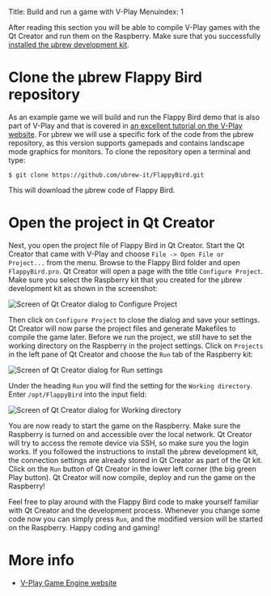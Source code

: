 Title: Build and run a game with V-Play
Menuindex: 1

After reading this section you will be able to compile V-Play games with the
Qt Creator and run them on the Raspberry. Make sure that you successfully
[installed the μbrew development kit]({filename}ubrewkit.md).

# Clone the μbrew Flappy Bird repository

As an example game we will build and run the Flappy Bird demo that is also part
of V-Play and that is covered in [an excellent tutorial on the V-Play
website](http://v-play.net/doc/howto-flappybird-game/). For μbrew we will use
a specific fork of the code from the μbrew repository, as this version supports
gamepads and contains landscape mode graphics for monitors. To clone the
repository open a terminal and type:

    $ git clone https://github.com/ubrew-it/FlappyBird.git

This will download the μbrew code of Flappy Bird.

# Open the project in Qt Creator

Next, you open the project file of Flappy Bird in Qt Creator. Start the Qt
Creator that came with V-Play and choose `File -> Open File or Project...` from
the menu. Browse to the Flappy Bird folder and open `FlappyBird.pro`. Qt Creator
will open a page with the title `Configure Project`. Make sure you select the
Raspberry kit that you created for the μbrew development kit as shown in the
screenshot:

![Screen of Qt Creator dialog to Configure Project]({filename}/images/qt_creator_configureproject.png)

Then click on `Configure Project` to close the dialog and save your settings.
Qt Creator will now parse the project files and generate Makefiles to compile
the game later. Before we run the project, we still have to set the working
directory on the Raspberry in the project settings. Click on `Projects` in the
left pane of Qt Creator and choose the `Run` tab of the Raspberry kit:

![Screen of Qt Creator dialog for Run settings]({filename}/images/qt_creator_projects.png)

Under the heading `Run` you will find the setting for the `Working directory`.
Enter `/opt/FlappyBird` into the input field:

![Screen of Qt Creator dialog for Working directory]({filename}/images/qt_creator_workingdir.png)

You are now ready to start the game on the Raspberry. Make sure the Raspberry
is turned on and accessible over the local network. Qt Creator will try to
access the remote device via SSH, so make sure you the login works. If you
followed the instructions to install the μbrew development kit, the connection
settings are already stored in Qt Creator as part of the Qt kit. Click on the
`Run` button of Qt Creator in the lower left corner (the big green Play
button). Qt Creator will now compile, deploy and run the game on the Raspberry!

Feel free to play around with the Flappy Bird code to make yourself familiar
with Qt Creator and the development process. Whenever you change some code now
you can simply press `Run`, and the modified version will be started on the
Raspberry. Happy coding and gaming!

# More info

* [V-Play Game Engine website]()